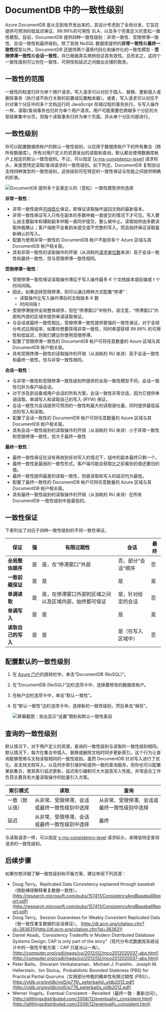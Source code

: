 <properties
	pageTitle="DocumentDB 中的一致性级别 | Azure"
	description="DocumentDB 提供四种一致性级别来帮助你在最终一致性、可用性和延迟之间做出取舍。"
	keywords="最终一致性, documentdb, azure, Azure"
	services="documentdb"
	authors="mimig1"
	manager="jhubbard"
	editor="cgronlun"
	documentationCenter=""/>

<tags
	ms.service="documentdb"
	ms.workload="data-services"
	ms.tgt_pltfrm="na"
	ms.devlang="na"
	ms.topic="article"
	ms.date="08/24/2016"
	ms.author="mimig"
   	wacn.date="10/18/2016"/>

# DocumentDB 中的一致性级别

Azure DocumentDB 是从无到有开发出来的，其设计考虑到了全局分发。它旨在提供可预测的低延迟保证、99.99%的可用性 SLA，以及多个完善定义的宽松一致性模型。目前，DocumentDB 提供四种一致性级别：非常一致性、受限停滞一致性、会话一致性和最终级别。除了其他 NoSQL 数据库提供的**非常一致性**和**最终一致性**模型以外，DocumentDB 还提供两个谨慎代码化和操作化的一致性模型 - **受限停滞一致性**和**会话一致性**，并已根据真实用例验证其有效性。总而言之，这四个一致性级别可让你在一致性、可用性和延迟之间做出合理的取舍。

## 一致性的范围

一致性的粒度归并为单个用户请求。写入请求可以对应于插入、替换、更新插入或删除事务（执行或不执行关联的前置或后置触发器）。或者，写入请求可以对应于针对某个分区中的多个文档运行的 JavaScript 存储过程的事务执行。与写入操作一样，读取/查询事务也归并为单个用户请求。用户可能需要在跨越多个分区的大型结果集中分页，但每个读取事务归并为单个页面，并从单个分区内部进行。

## 一致性级别

你可以配置数据库帐户的默认一致性级别，以应用于数据库帐户下的所有集合（跨所有数据库）。所有对用户定义的资源发出的读取和查询，默认都会使用数据库帐户上指定的默认一致性级别。不过，可以指定 [[x-ms-consistency-level]](https://msdn.microsoft.com/zh-cn/library/azure/mt632096.aspx) 请求标头，来放宽特定读取/查询请求的一致性级别。如下所述，DocumentDB 复制协议支持四种类型的一致性级别，这些级别可在特定的一致性保证与性能之间提供明确的折衷。

![DocumentDB 提供多个妥善定义的（宽松）一致性模型供你选择][1]

**非常一致性**：

- 非常一致性提供[可线性化](https://aphyr.com/posts/313-strong-consistency-models)保证，即保证读取操作返回文档的最新版本。
- 非常一致性保证写入只有在副本的多数仲裁一直提交的情况下才可见。写入要么由主要副本和辅助副本仲裁一直同步提交，要么被中止。读取始终由多数读取仲裁确认；客户端绝不会看到未提交或不完整的写入，而且始终保证读取最新确认的写入。
- 配置为使用非常一致性的 DocumentDB 帐户不能将多个 Azure 区域与其 DocumentDB 帐户相关联。
- 具有非常一致性的读取操作的开销（从消耗的[请求单位数](/documentation/articles/documentdb-request-units/)来讲）高于会话一致性和最终一致性，但与受限停滞一致性相同。
 

**受限停滞一致性**：

- 受限停滞一致性保证读取操作滞后于写入操作最多 *K* 个文档版本或前缀或 *t* 个时间间隔。
- 因此，如果选择受限停滞，则可以通过两种方式配置“停滞”：
    - 读取操作比写入操作滞后的文档版本 *K* 数
    - 时间间隔 *t*
- 受限停滞提供全局整体顺序，但在“停滞窗口”中除外。请注意，“停滞窗口”内部和外部的区域中提供单调读取保证。
- 与会话或最终一致性相比，受限停滞一致性提供更强的一致性保证。对于全球分布式应用程序，如果你想要获得非常一致性，同时希望获得 99.99% 的可用性和低延迟，则我们建议你使用受限停滞。
- 配置了受限停滞一致性的 DocumentDB 帐户可将任意数量的 Azure 区域与其 DocumentDB 帐户相关联。
- 具有受限停滞一致性的读取操作的开销（从消耗的 RU 来讲）高于会话一致性和最终一致性，但与非常一致性相同。

**会话一致性**：

- 与非常一致性和受限停滞一致性级别所提供的全局一致性模型不同，会话一致性归并为客户端会话。
- 对于涉及到设备或用户会话的所有方案，会话一致性非常合适，因为它提供单调读取、单调写入和读取自己的写入 (RYW) 保证。
- 会话一致性为会话提供可预测的一致性和最大的读取吞吐量，同时提供最低延迟的写入和读取。
- 配置了会话一致性的 DocumentDB 帐户可将任意数量的 Azure 区域与其 DocumentDB 帐户相关联。
- 具有会话一致性级别的读取操作的开销（从消耗的 RU 来讲）小于非常一致性和受限停滞一致性，但大于最终一致性
 

**最终一致性**：

- 最终一致性保证在没有再收到任何写入的情况下，组中的副本最终只剩一个。
- 最终一致性是最弱的一致性形式，客户端可能会获取比之前看到的值还要旧的值。
- 最终一致性提供最差的读取一致性，但是读取和写入的延迟均为最低。
- 配置了最终一致性的 DocumentDB 帐户可将任意数量的 Azure 区域与其 DocumentDB 帐户相关联。
- 具有最终一致性级别的读取操作的开销（从消耗的 RU 来讲）在所有 DocumentDB 一致性级别中是最低的。


## 一致性保证

下表列出了对应于四种一致性级别的不同一致性保证。

| 保证 | 强 | 有限过期性 | 会话 | 最终 |
|----------------------------------------------------------|-------------------------------------------------|------------------------------------------------------------------------------------------------|--------------------------------------------------|--------------------------------------------------|
| **全局整体顺序** | 是 | 是，在“停滞窗口”外部 | 否，部分“会话”顺序 | 否 |
| **一致前缀保证** | 是 | 是 | 是 | 是 |
| **单调读取** | 是 | 是，在停滞窗口外部的区域之间以及区域内部，始终都可保证 | 是，针对给定的会话 | 否 |
| **单调写入** | 是 | 是 | 是 | 是 |
| **读取自己的写入** | 是 | 是 | 是（在写入区域中） | 否 |


## 配置默认的一致性级别

1.  在 [Azure 门户](https://portal.azure.cn/)的跳转栏中，单击“DocumentDB (NoSQL)”。

2. 在“DocumentDB (NoSQL)”边栏选项卡中，选择要修改的数据库帐户。

3. 在帐户边栏选项卡中，单击“默认一致性”。


4. 在“默认一致性”边栏选项卡中，选择新的一致性级别，然后单击“保存”。

	![屏幕截图：突出显示“设置”图标和默认一致性条目](./media/documentdb-consistency-levels/database-consistency-level-1.png)  


## 查询的一致性级别

默认情况下，对于用户定义的资源，查询的一致性级别与读取的一致性级别相同。默认情况下，每次在集合中插入、替换或删除文档时同步更新索引。这个行为让查询能够使用与文档读取相同的一致性级别。虽然 DocumentDB 针对写入进行了优化，且支持文档写入，以及同步索引维护和提供一致的查询服务，但你也可以配置某些集合，使其索引延迟更新。延迟索引编制可大大提高写入性能，非常适合工作负荷主要具有大量读取操作的批量引入方案。

索引模式|	读取|	查询  
-------------|-------|---------
一致（默认值）|	从非常、受限停滞、会话或最终一致性级别中选择|	从非常、受限停滞、会话或最终一致性级别中选择|
延迟|	从非常、受限停滞、会话或最终一致性级别中选择|	最终  

与读取请求一样，可以指定 [x-ms-consistency-level](https://msdn.microsoft.com/zh-cn/library/azure/mt632096.aspx) 请求标头，来降低特定查询请求的一致性级别。

## 后续步骤

如果你想详细了解一致性级别和平衡方案，建议参阅下列资源：

-	Doug Terry。Replicated Data Consistency explained through baseball（借助棒球解释重复数据一致性）。
[http://research.microsoft.com/pubs/157411/ConsistencyAndBaseballReport.pdf](http://research.microsoft.com/pubs/157411/ConsistencyAndBaseballReport.pdf)
-	Doug Terry。Session Guarantees for Weakly Consistent Replicated Data（弱一致性重复数据的会话保证）。
[http://dl.acm.org/citation.cfm?id=383631](http://dl.acm.org/citation.cfm?id=383631)
-	Daniel Abadi。Consistency Tradeoffs in Modern Distributed Database Systems Design: CAP is only part of the story”（现代分布式数据库系统设计中的一致性平衡方案：CAP 只是冰山一角）。
[http://computer.org/csdl/mags/co/2012/02/mco2012020037-abs.html](http://computer.org/csdl/mags/co/2012/02/mco2012020037-abs.html)
-	Peter Bailis、Shivaram Venkataraman、Michael J. Franklin、Joseph M. Hellerstein、Ion Stoica。Probabilistic Bounded Staleness (PBS) for Practical Partial Quorums（实用部分仲裁的概率性有限过期性 (PBS)）。
[http://vldb.org/pvldb/vol5/p776\_peterbailis\_vldb2012.pdf](http://vldb.org/pvldb/vol5/p776_peterbailis_vldb2012.pdf)
-	Werner Vogels。Eventual Consistent - Revisited（最终一致 - 重新访问）。
[http://allthingsdistributed.com/2008/12/eventually\_consistent.html](http://allthingsdistributed.com/2008/12/eventually_consistent.html)


[1]: ./media/documentdb-consistency-levels/consistency-tradeoffs.png

<!---HONumber=Mooncake_1010_2016-->

